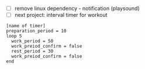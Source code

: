 - [ ] remove linux dependency - notification (playsound)
- [ ] next project: interval timer for workout 

```
[name of timer]
preparation_period = 10
loop 5
  work_period = 50
  work_preiod_confirm = false
  rest_period = 30
  work_preiod_confirm = false
end

```